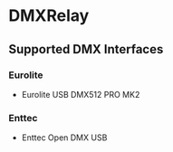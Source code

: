 # DMXRelay

## Supported DMX Interfaces

### Eurolite

- Eurolite USB DMX512 PRO MK2

### Enttec

- Enttec Open DMX USB
